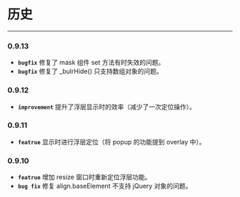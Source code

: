 # 历史

---

### 0.9.13

* **`bugfix`** 修复了 mask 组件 set 方法有时失效的问题。
* **`bugfix`** 修复了 _bulrHide() 只支持数组对象的问题。

### 0.9.12

* **`improvement`** 提升了浮层显示时的效率（减少了一次定位操作）。

### 0.9.11

* **`featrue`** 显示时进行浮层定位（将 popup 的功能提到 overlay 中）。

### 0.9.10

* **`featrue`** 增加 resize 窗口时重新定位浮层功能。
* **`bug fix`** 修复 align.baseElement 不支持 jQuery 对象的问题。

